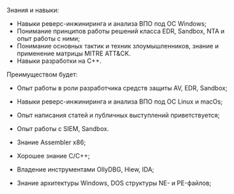 Знания и навыки:

- Навыки реверс-инжиниринга и анализа ВПО под ОС Windows;
- Понимание принципов работы решений класса EDR, Sandbox, NTA и опыт работы с ними;
- Понимание основных тактик и техник злоумышленников, знание и применение матрицы MITRE ATT&CK.
- Навыки разработки на С++.

Преимуществом будет:

- Опыт работы в роли разработчика средств защиты AV, EDR, Sandbox;
- Навыки реверс-инжиниринга и анализа ВПО под ОС Linux и macOs;
- Опыт написания статей и публичных выступлений приветствуется;
- Опыт работы с SIEM, Sandbox.


- Знание Assembler x86;
- Хорошее знание C/C++;
- Владение инструментами OllyDBG, Hiew, IDA;
- Знание архитектуры Windows, DOS структуры NE- и PE-файлов;

